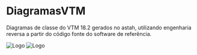 # DiagramasVTM
Diagramas de classe do VTM 18.2 gerados no astah, utilizando engenharia reversa a partir do código fonte do software de referência.


![Logo](https://blogger.googleusercontent.com/img/a/AVvXsEgZC2wZa0XuvJfa8q7DWfbNWPA7xKaSthjvs9tSdlCTChEZ4LwV2R7kvtTGt9q5WN5IjAGPQ6wu5IediW3rQzAxaXrSbdiFCCY45tUhnWpGqjLvn3OUDSefq8oUrVWETF8w2YrQXkHfuDzKmLsHIXd7MDBslL6yVrVCVQot1H6v6lacLzxuyf8TFfL1kw=w640-h360) ![Logo](https://astah.change-vision.com/ja/Resources/Images/logos/edition/uml_w500.png)
